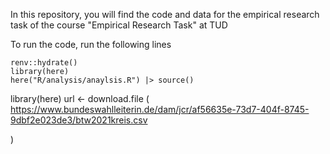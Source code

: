 In this repository, you will find the code and data for the empirical research task of the course "Empirical Research Task" at TUD


To run the code, run the following lines 
````
renv::hydrate()
library(here)
here("R/analysis/anaylsis.R") |> source()
````

library(here)
url <- 
download.file (
https://www.bundeswahlleiterin.de/dam/jcr/af56635e-73d7-404f-8745-9dbf2e023de3/btw2021kreis.csv

) 




